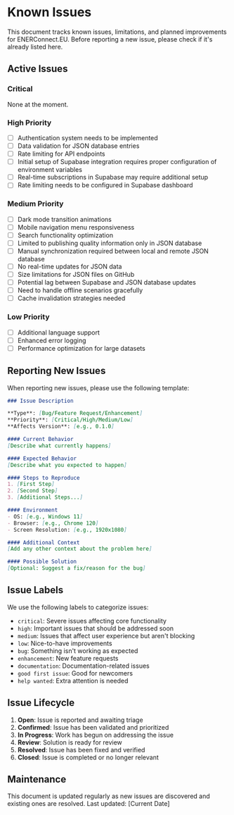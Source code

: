 # Known Issues

This document tracks known issues, limitations, and planned improvements for ENERConnect.EU. Before reporting a new issue, please check if it's already listed here.

## Active Issues

### Critical

None at the moment.

### High Priority

- [ ] Authentication system needs to be implemented
- [ ] Data validation for JSON database entries
- [ ] Rate limiting for API endpoints
- [ ] Initial setup of Supabase integration requires proper configuration of environment variables
- [ ] Real-time subscriptions in Supabase may require additional setup
- [ ] Rate limiting needs to be configured in Supabase dashboard

### Medium Priority

- [ ] Dark mode transition animations
- [ ] Mobile navigation menu responsiveness
- [ ] Search functionality optimization
- [ ] Limited to publishing quality information only in JSON database
- [ ] Manual synchronization required between local and remote JSON database
- [ ] No real-time updates for JSON data
- [ ] Size limitations for JSON files on GitHub
- [ ] Potential lag between Supabase and JSON database updates
- [ ] Need to handle offline scenarios gracefully
- [ ] Cache invalidation strategies needed

### Low Priority

- [ ] Additional language support
- [ ] Enhanced error logging
- [ ] Performance optimization for large datasets

## Reporting New Issues

When reporting new issues, please use the following template:

```markdown
### Issue Description

**Type**: [Bug/Feature Request/Enhancement]
**Priority**: [Critical/High/Medium/Low]
**Affects Version**: [e.g., 0.1.0]

#### Current Behavior
[Describe what currently happens]

#### Expected Behavior
[Describe what you expected to happen]

#### Steps to Reproduce
1. [First Step]
2. [Second Step]
3. [Additional Steps...]

#### Environment
- OS: [e.g., Windows 11]
- Browser: [e.g., Chrome 120]
- Screen Resolution: [e.g., 1920x1080]

#### Additional Context
[Add any other context about the problem here]

#### Possible Solution
[Optional: Suggest a fix/reason for the bug]
```

## Issue Labels

We use the following labels to categorize issues:

- `critical`: Severe issues affecting core functionality
- `high`: Important issues that should be addressed soon
- `medium`: Issues that affect user experience but aren't blocking
- `low`: Nice-to-have improvements
- `bug`: Something isn't working as expected
- `enhancement`: New feature requests
- `documentation`: Documentation-related issues
- `good first issue`: Good for newcomers
- `help wanted`: Extra attention is needed

## Issue Lifecycle

1. **Open**: Issue is reported and awaiting triage
2. **Confirmed**: Issue has been validated and prioritized
3. **In Progress**: Work has begun on addressing the issue
4. **Review**: Solution is ready for review
5. **Resolved**: Issue has been fixed and verified
6. **Closed**: Issue is completed or no longer relevant

## Maintenance

This document is updated regularly as new issues are discovered and existing ones are resolved. Last updated: [Current Date]
